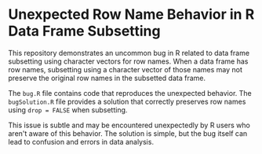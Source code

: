 # Unexpected Row Name Behavior in R Data Frame Subsetting

This repository demonstrates an uncommon bug in R related to data frame subsetting using character vectors for row names.  When a data frame has row names, subsetting using a character vector of those names may not preserve the original row names in the subsetted data frame.

The `bug.R` file contains code that reproduces the unexpected behavior.  The `bugSolution.R` file provides a solution that correctly preserves row names using `drop = FALSE` when subsetting.

This issue is subtle and may be encountered unexpectedly by R users who aren't aware of this behavior.  The solution is simple, but the bug itself can lead to confusion and errors in data analysis.